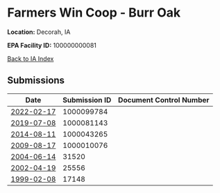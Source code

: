 # Farmers Win Coop - Burr Oak

**Location:** Decorah, IA

**EPA Facility ID:** 100000000081

[Back to IA Index](../../index.md)

## Submissions

| Date | Submission ID | Document Control Number |
|------|--------------|-------------------------|
| [2022-02-17](submissions/1000099784.md) | 1000099784 |  |
| [2019-07-08](submissions/1000081143.md) | 1000081143 |  |
| [2014-08-11](submissions/1000043265.md) | 1000043265 |  |
| [2009-08-17](submissions/1000010076.md) | 1000010076 |  |
| [2004-06-14](submissions/31520.md) | 31520 |  |
| [2002-04-19](submissions/25556.md) | 25556 |  |
| [1999-02-08](submissions/17148.md) | 17148 |  |
